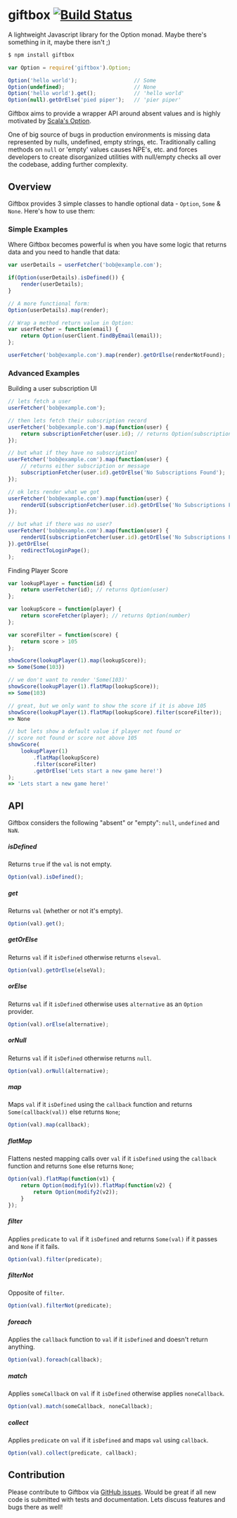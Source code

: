 giftbox [![Build Status](https://travis-ci.org/nitindhar7/giftbox.png)](https://travis-ci.org/nitindhar7/giftbox)
=======

A lightweight Javascript library for the Option monad. Maybe there's something in it, maybe there isn't ;)

```bash
$ npm install giftbox
```

```js
var Option = require('giftbox').Option;

Option('hello world');					// Some
Option(undefined);						// None
Option('hello world').get();			// 'hello world'
Option(null).getOrElse('pied piper');	// 'pier piper'
```

Giftbox aims to provide a wrapper API around absent values and is highly motivated by [Scala's Option][scala-option].

One of big source of bugs in production environments is missing data represented by nulls, undefined, empty strings, etc. Traditionally calling methods on `null` or 'empty' values causes NPE's, etc. and forces developers to create disorganized utilities with null/empty checks all over the codebase, adding further complexity.

## Overview

Giftbox provides 3 simple classes to handle optional data - `Option`, `Some` & `None`. Here's how to use them:

### Simple Examples

Where Giftbox becomes powerful is when you have some logic that returns data and you need to handle that data:

```js
var userDetails = userFetcher('bob@example.com');

if(Option(userDetails).isDefined()) {
	render(userDetails);
}

// A more functional form:
Option(userDetails).map(render);

// Wrap a method return value in Option:
var userFetcher = function(email) {
	return Option(userClient.findByEmail(email));
};

userFetcher('bob@example.com').map(render).getOrElse(renderNotFound);
```

### Advanced Examples

Building a user subscription UI
```js
// lets fetch a user
userFetcher('bob@example.com');

// then lets fetch their subscription record
userFetcher('bob@example.com').map(function(user) {
	return subscriptionFetcher(user.id); // returns Option(subscription)
});

// but what if they have no subscription?
userFetcher('bob@example.com').map(function(user) {
	// returns either subscription or message
	subscriptionFetcher(user.id).getOrElse('No Subscriptions Found');
});

// ok lets render what we got
userFetcher('bob@example.com').map(function(user) {
	renderUI(subscriptionFetcher(user.id).getOrElse('No Subscriptions Found'));
});

// but what if there was no user?
userFetcher('bob@example.com').map(function(user) {
	renderUI(subscriptionFetcher(user.id).getOrElse('No Subscriptions Found'));
}).getOrElse(
	redirectToLoginPage();
);
```

Finding Player Score
```js
var lookupPlayer = function(id) {
	return userFetcher(id); // returns Option(user)
};

var lookupScore = function(player) {
	return scoreFetcher(player); // returns Option(number)
};

var scoreFilter = function(score) {
	return score > 105
};

showScore(lookupPlayer(1).map(lookupScore));
=> Some(Some(103))

// we don't want to render 'Some(103)'
showScore(lookupPlayer(1).flatMap(lookupScore));
=> Some(103)

// great, but we only want to show the score if it is above 105
showScore(lookupPlayer(1).flatMap(lookupScore).filter(scoreFilter));
=> None

// but lets show a default value if player not found or 
// score not found or score not above 105
showScore(
	lookupPlayer(1)
		.flatMap(lookupScore)
		.filter(scoreFilter)
		.getOrElse('Lets start a new game here!')
);
=> 'Lets start a new game here!'
```

## API

Giftbox considers the following "absent" or "empty": `null`, `undefined` and `NaN`.

##### isDefined

Returns `true` if the `val` is not empty.

```js
Option(val).isDefined();
```

##### get

Returns `val` (whether or not it's empty).

```js
Option(val).get();
```

##### getOrElse

Returns `val` if it `isDefined` otherwise returns `elseval`.

```js
Option(val).getOrElse(elseVal);
```

##### orElse

Returns `val` if it `isDefined` otherwise uses `alternative` as an `Option` provider.

```js
Option(val).orElse(alternative);
```

##### orNull

Returns `val` if it `isDefined` otherwise returns `null`.

```js
Option(val).orNull(alternative);
```

##### map

Maps `val` if it `isDefined` using the `callback` function and returns `Some(callback(val))` else returns `None`;

```js
Option(val).map(callback);
```

##### flatMap

Flattens nested mapping calls over `val` if it `isDefined` using the `callback` function and returns `Some` else returns `None`;

```js
Option(val).flatMap(function(v1) {
	return Option(modify1(v)).flatMap(function(v2) {
		return Option(modify2(v2));
	}
});
```

##### filter

Applies `predicate` to `val` if it `isDefined` and returns `Some(val)` if it passes and `None` if it fails.

```js
Option(val).filter(predicate);
```

##### filterNot

Opposite of `filter`.

```js
Option(val).filterNot(predicate);
```

##### foreach

Applies the `callback` function to `val` if it `isDefined` and doesn't return anything.

```js
Option(val).foreach(callback);
```

##### match

Applies `someCallback` on `val` if it `isDefined` otherwise applies `noneCallback`.

```js
Option(val).match(someCallback, noneCallback);
```

##### collect

Applies `predicate` on `val` if it `isDefined` and maps `val` using `callback`.

```js
Option(val).collect(predicate, callback);
```


## Contribution

Please contribute to Giftbox via [GitHub issues][github-issues]. Would be great if all new code is submitted with tests and documentation. Lets discuss features and bugs there as well!

[scala-option]: http://www.scala-lang.org/api/current/index.html#scala.Option
[github-issues]: https://github.com/nitindhar7/giftbox/issues
